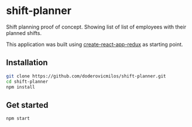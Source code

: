 # shift-planner
Shift planning proof of concept. Showing  list of list of employees with their planned shifts.


This application was built using [create-react-app-redux](https://github.com/notrab/create-react-app-redux) as starting point. 


## Installation

```bash
git clone https://github.com/doderovicmilos/shift-planner.git
cd shift-planner
npm install
```

## Get started

```bash
npm start
```

  

